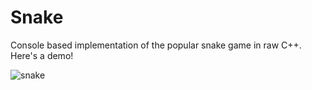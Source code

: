 # Snake
Console based implementation of the popular snake game in raw C++. Here's a demo!

![snake](https://user-images.githubusercontent.com/32966645/54727810-3f1f6600-4b50-11e9-9b8e-63a3d34ccd4e.gif)

